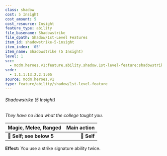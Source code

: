 ```yaml
---
class: shadow
cost: 5 Insight
cost_amount: 5
cost_resource: Insight
feature_type: ability
file_basename: Shadowstrike
file_dpath: Shadow/1st-Level Features
item_id: shadowstrike-5-insight
item_index: '05'
item_name: Shadowstrike (5 Insight)
level: 1
scc:
  - mcdm.heroes.v1:feature.ability.shadow.1st-level-feature:shadowstrike-5-insight
scdc:
  - 1.1.1:13.2.2.1:05
source: mcdm.heroes.v1
type: feature/ability/shadow/1st-level-feature
---
```


###### Shadowstrike (5 Insight)

*They have no idea what the college taught you.*

| **Magic, Melee, Ranged** | **Main action** |
| ------------------------ | --------------: |
| **📏 Self; see below 5** |     **🎯 Self** |

**Effect:** You use a strike signature ability twice.
